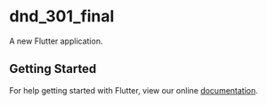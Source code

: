 # dnd_301_final

A new Flutter application.

## Getting Started

For help getting started with Flutter, view our online
[documentation](https://flutter.io/).
